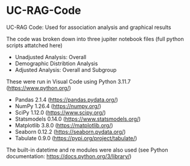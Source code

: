 # UC-RAG-Code
UC-RAG Code: Used for association analysis and graphical results

The code was broken down into three jupiter notebook files (full python scripts attatched here)
- Unadjusted Analysis: Overall
- Demographic Distribtion Analysis
- Adjusted Analysis: Overall and Subgroup 

These were run in Visual Code using Python 3.11.7 (https://www.python.org/)
- Pandas 2.1.4 (https://pandas.pydata.org/)
- NumPy 1.26.4 (https://numpy.org/)
- SciPy 1.12.0 (https://www.scipy.org/)
- Statsmodels 0.14.0 (https://www.statsmodels.org/)
- Matplotlib 3.8.0 (https://matplotlib.org/)
- Seaborn 0.12.2 (https://seaborn.pydata.org/)
- Tabulate 0.9.0 (https://pypi.org/project/tabulate/)

The built-in datetime and re modules were also used (see Python documentation: https://docs.python.org/3/library/)
